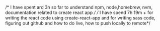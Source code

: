 /* I have spent ard 3h so far to understand npm, node,homebrew, nvm, documentation related to create react app */
/* I have spend 7h 19m +  for writing the react code using create-react-app and for writing sass code, figuring out github 
and how to do live, how to push locally to remote*/


<!--

Continued development:
(DONE) 1) I would like to implement this project using ReactJS, Sass.
(DONE) 2) Instead of getting fonts from another link, I would like to host it locally to improve web performance metrics like LCP, FCP
(DONE) 3) In another iteration, I would like to explore how to vertically position the qr code to the center especially when the bottom tab exists
(DONE) 4) Segregate the CSS reset in a separate css file (esp handy for larger projects)
(DONE) 5) Github
6) Understand the code structure - why !DOCTYPE was necessary, @font-face, progressive web app
(DONE) 7) Investigate why the height is compressed in this version rather than the first - it was because !DOCTYPE was not present before. Without !DOCTYPE -> browser goes to quirk mode (old browsers rendering issue)
8) Improve points from page speed

Why sass is better than css? Does _partials get executed as one css?
Should node_modules be in my github project?
My project not working with GitHub pages but with Netlify - yes
-->